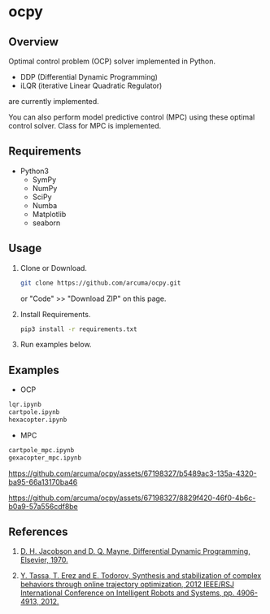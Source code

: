 # ocpy

## Overview
Optimal control problem (OCP) solver implemented in Python.
- DDP (Differential Dynamic Programming)
- iLQR (iterative Linear Quadratic Regulator)

are currently implemented.

You can also perform model predictive control (MPC) using these optimal control solver. Class for MPC is implemented.

## Requirements
- Python3
  - SymPy
  - NumPy
  - SciPy
  - Numba
  - Matplotlib
  - seaborn

## Usage
1. Clone or Download.
   ``` sh
   git clone https://github.com/arcuma/ocpy.git
   ```
   or "Code" >> "Download ZIP" on this page.

1. Install Requirements.
   ``` sh
   pip3 install -r requirements.txt
   ```
1. Run examples below.

## Examples
- OCP
```txt
lqr.ipynb
cartpole.ipynb
hexacopter.ipynb
```
- MPC
``` txt
cartpole_mpc.ipynb
gexacopter_mpc.ipynb
```

https://github.com/arcuma/ocpy/assets/67198327/b5489ac3-135a-4320-ba95-66a13170ba46

https://github.com/arcuma/ocpy/assets/67198327/8829f420-46f0-4b6c-b0a9-57a556cdf8be

## References
1. [D. H. Jacobson and D. Q. Mayne, Differential Dynamic Programming, Elsevier, 1970.](https://doi.org/10.1016/B978-0-12-012710-8.50010-8)

1. [Y. Tassa, T. Erez and E. Todorov, Synthesis and stabilization of complex behaviors through online trajectory optimization, 2012 IEEE/RSJ International Conference on Intelligent Robots and Systems,  pp. 4906-4913, 2012.](https://doi.org/10.1109/IROS.2012.6386025)
